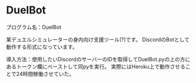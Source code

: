 # DuelBot

プログラム名：DuelBot

某デュエルシミュレーターの身内向け支援ツール(?)です。
DiscordのBotとして動作する形式になっています。

導入方法：使用したいDiscordのサーバーのIDを取得してDuelBot.pyの上の方にあるトークン欄にペーストして同pyを実行。
実際にはHeroku上で動作させることで24時間稼働させていた。
    
